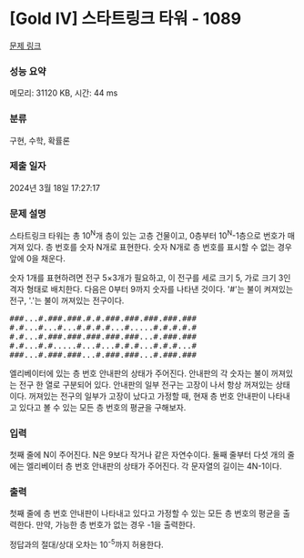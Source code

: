 # [Gold IV] 스타트링크 타워 - 1089 

[문제 링크](https://www.acmicpc.net/problem/1089) 

### 성능 요약

메모리: 31120 KB, 시간: 44 ms

### 분류

구현, 수학, 확률론

### 제출 일자

2024년 3월 18일 17:27:17

### 문제 설명

<p>스타트링크 타워는 총 10<sup>N</sup>개 층이 있는 고층 건물이고, 0층부터 10<sup>N</sup>-1층으로 번호가 매겨져 있다. 층 번호를 숫자 N개로 표현한다. 숫자 N개로 층 번호를 표시할 수 없는 경우 앞에 0을 채운다.</p>

<p>숫자 1개를 표현하려면 전구 5×3개가 필요하고, 이 전구를 세로 크기 5, 가로 크기 3인 격자 형태로 배치한다. 다음은 0부터 9까지 숫자를 나타낸 것이다. '#'는 불이 켜져있는 전구, '.'는 불이 꺼져있는 전구이다.</p>

<pre>###...#.###.###.#.#.###.###.###.###.###
#.#...#...#...#.#.#.#...#.....#.#.#.#.#
#.#...#.###.###.###.###.###...#.###.###
#.#...#.#.....#...#...#.#.#...#.#.#...#
###...#.###.###...#.###.###...#.###.###</pre>

<p>엘리베이터에 있는 층 번호 안내판의 상태가 주어진다. 안내판의 각 숫자는 불이 꺼져있는 전구 한 열로 구분되어 있다. 안내판의 일부 전구는 고장이 나서 항상 꺼져있는 상태이다. 꺼져있는 전구의 일부가 고장이 났다고 가정할 때, 현재 층 번호 안내판이 나타내고 있다고 볼 수 있는 모든 층 번호의 평균을 구해보자.</p>

### 입력 

 <p>첫째 줄에 N이 주어진다. N은 9보다 작거나 같은 자연수이다. 둘째 줄부터 다섯 개의 줄에는 엘리베이터 층 번호 안내판의 상태가 주어진다. 각 문자열의 길이는 4N-1이다.</p>

### 출력 

 <p>첫째 줄에 층 번호 안내판이 나타내고 있다고 가정할 수 있는 모든 층 번호의 평균을 출력한다. 만약, 가능한 층 번호가 없는 경우 -1을 출력한다.</p>

<p>정답과의 절대/상대 오차는 10<sup>-5</sup>까지 허용한다.</p>

